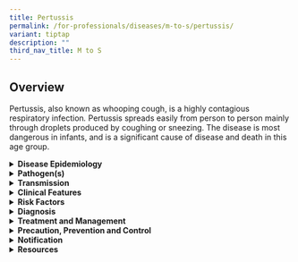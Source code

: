 ```yaml
---
title: Pertussis
permalink: /for-professionals/diseases/m-to-s/pertussis/
variant: tiptap
description: ""
third_nav_title: M to S
---
```

<h2>Overview</h2>
<p>Pertussis, also known as whooping cough, is a highly contagious respiratory
infection<em>.</em> Pertussis spreads easily from person to person mainly
through droplets produced by coughing or sneezing. The disease is most
dangerous in infants, and is a significant cause of disease and death in
this age group.</p>
<div data-type="detailGroup" class="isomer-accordion isomer-accordion-white">
<details class="isomer-details">
<summary><strong>Disease Epidemiology</strong>
</summary>
<div data-type="detailsContent" class="isomer-details-content">
<p>Pertussis occurs worldwide with outbreaks occurring every 3-4 years. In
Singapore, pertussis vaccination is part of the National Childhood Immunisation
Programme. Increasing incidence in adolescents and adults (with occasional
community and school outbreaks) is noted and likely due to waning immunity.
Adolescents and adults with unrecognised pertussis are a reservoir of infection
for infants and children. Humans are the only known reservoir.</p>
</div>
</details>
<details class="isomer-details">
<summary><strong>Pathogen(s)</strong>
</summary>
<div data-type="detailsContent" class="isomer-details-content">
<p><em>Bordetella pertussis</em>
</p>
</div>
</details>
<details class="isomer-details">
<summary><strong>Transmission</strong>
</summary>
<div data-type="detailsContent" class="isomer-details-content">
<p>Transmission occurs via respiratory droplets or direct contact with nasal
or throat secretions of an infected person.</p>
<p><strong>Incubation period:</strong> Typically 9 to 10 days, range of 6
to 20 days</p>
<p><strong>Infectious period:</strong> Infectious for about 3 weeks, from
the catarrhal stage (about 1 week) through the paroxysmal cough stage (about
2 weeks) in an untreated patient. If antibiotics are initiated, the period
of infectiousness is usually ≤5 days after onset of treatment.</p>
</div>
</details>
<details class="isomer-details">
<summary><strong>Clinical Features</strong>
</summary>
<div data-type="detailsContent" class="isomer-details-content">
<p>The disease can occur in both children and adults.</p>
<p>In unvaccinated children, the classic presentation has 3 stages:</p>
<ol data-tight="true" class="tight">
<li>
<p><strong>Catarrhal stage</strong> (1-2 weeks): similar to an upper respiratory
tract infection with coryza and mild cough symptoms. Fever is often absent.</p>
</li>
<li>
<p><strong>Paroxysmal stage</strong> (2-6 weeks): increased cough with spells
of repetitive usually dry cough, followed by sudden inspiratory effort
(whoop) and post-tussive emesis.</p>
</li>
<li>
<p><strong>Convalescent stage</strong> (&gt;2 weeks): decreasing frequency
and severity of coughing episodes. Average duration of cough approximately
50 days.</p>
</li>
</ol>
<p>Infants younger than 6 months may have cough without a typical whoop and
may have apnoea/respiratory distress. Adolescents and adults can have a
prominent hacking cough that lacks the characteristic whoop. Prior immunisation
can lead to atypical presentations.</p>
</div>
</details>
<details class="isomer-details">
<summary><strong>Risk Factors</strong>
</summary>
<div data-type="detailsContent" class="isomer-details-content">
<p>All persons who have not been immunized are susceptible, and pertussis
can be severe in immune-naïve individuals of any age.</p>
<p>Infants aged &lt;12 months and immunocompromised persons are at highest
risk of severe disease. Pregnant women in their third trimester may be
a source of pertussis to their neonates.</p>
</div>
</details>
<details class="isomer-details">
<summary><strong>Diagnosis</strong>
</summary>
<div data-type="detailsContent" class="isomer-details-content">
<p>Pertussis is diagnosed when a laboratory test detects <em>Bordetella pertussis</em> in
respiratory samples via PCR.</p>
</div>
</details>
<details class="isomer-details">
<summary><strong>Treatment and Management</strong>
</summary>
<div data-type="detailsContent" class="isomer-details-content">
<p>Antibiotic treatment is unlikely to shorten the duration of illness if
started more than one week after symptom onset, but it is beneficial in
shortening the infectious period and decreasing transmission. Macrolides
are the recommended first line of therapy.</p>
<p>Recommended antibiotic regimen for adults and adolescents:</p>
<ul data-tight="true" class="tight">
<li>
<p>Azithromycin: 500mg oral single dose, then 250mg daily for 4 days; or</p>
</li>
<li>
<p>Clarithromycin: 500mg BD for 7 days; or</p>
</li>
<li>
<p>Erythromycin: 2g per day in 4 divided doses for 7-14 days.</p>
</li>
<li>
<p>Alternative to macrolides: Trimethoprim-sulfamethoxazole (Bactrim) 1 double
strength tab BD for 14 days.</p>
</li>
</ul>
<p>Recommended antibiotic regimen for children:</p>
<ul data-tight="true" class="tight">
<li>
<p>&gt;1 month old: PO clarithromycin 15mg/kg/day BD for 7 days; or azithromycin
10mg/kg/dose (maximum 500mg/dose) on first day, then 5mg/kg/dose (maximum
250mg/dose) for 4 days.</p>
</li>
<li>
<p>≤1 month old: PO azithromycin 10mg/kg/day daily for 5 days.</p>
</li>
<li>
<p>Alternative to macrolides (if ≥2 month): PO Bactrim 8mg/kg/day (TMP component)
BD for 14 days.</p>
</li>
</ul>
<p>Infection in infants under age 6 months may require hospitalisation due
to complication of hypoxaemia, apnoea or poor feeding.</p>
</div>
</details>
<details class="isomer-details">
<summary><strong>Precaution, Prevention and Control</strong>
</summary>
<div data-type="detailsContent" class="isomer-details-content">
<p>Patients should be isolated. Suspect and confirmed cases should be removed
from the presence of young children and non-immunised infants until patients
have received at least 5 days of antibiotics. In the healthcare setting,
standard and droplet precaution should be applied until 5 days after initiation
of effective antibiotic therapy.</p>
<p>Exposed household contacts younger than 7 years of age who are unvaccinated
or incompletely immunised may need to be quarantined till 21 days after
exposure, or till 5 days after index case and contact have received appropriate
antibiotics.</p>
<p>Vaccination is the most effective preventive measure (see Public Health
Resources section). Pertussis vaccination is part of the National Childhood
Immunisation Schedule (DTaP at 2 months, 4 months, 6 months and 18 months,
and Tdap booster at 10-11 years). All adolescents and adults, especially
healthcare workers, without documentation of having received a primary
series of at least 3 doses of tetanus and diphtheria toxoids should receive
a series of 3 doses of tetanus- and diphtheria containing vaccine, of which
1 dose, preferably the first, should be Tdap.</p>
<p>All pregnant women are recommended to receive Tdap between 16 and 32 weeks
of each pregnancy to maximise the maternal antibody response and transfer
of passive immunity to their infants, regardless of the interval since
the previous Td or Tdap vaccination. Tdap vaccination is recommended in
all pregnant women for the protection of infants against pertussis through
passive antibody transfer from mother to infant, who are at the highest
risk of pertussis-related complications.</p>
<p>Post-exposure chemoprophylaxis is recommended for household contacts (regardless
of immunisation status) and contacts who are personally at high risk of
developing severe disease (e.g. children &lt;1 year) or are in close contact
with those at high risk of severe disease (e.g. pregnant women in their
third trimester who may be a source of pertussis to their neonates) within
3 weeks of exposure. Same drug regime as for treatment of cases can be
used for antibiotic prophylaxis.</p>
<p>There is limited evidence for post-exposure vaccination, however contacts
are advised to keep up-to-date with their vaccinations to protect against
future exposure.</p>
</div>
</details>
<details class="isomer-details">
<summary><strong>Notification</strong>
</summary>
<div data-type="detailsContent" class="isomer-details-content">
<p>Pertussis is a notifiable disease under the Infectious Diseases Act.</p>
<ul data-tight="true" class="tight">
<li>
<p>Who should notify:</p>
<ul data-tight="true" class="tight">
<li>
<p>Laboratories</p>
</li>
</ul>
</li>
<li>
<p>When to notify:</p>
<ul data-tight="true" class="tight">
<li>
<p>Laboratories – upon laboratory confirmation</p>
</li>
</ul>
</li>
<li>
<p>How to notify:</p>
<ul data-tight="true" class="tight">
<li>
<p>Submit MD131 Notification of Infectious Diseases Form via CDLENS (<a rel="noopener noreferrer nofollow" target="_blank">http://www.cdlens.moh.gov.sg</a>)
or fax (6221-5528/38/67)</p>
</li>
</ul>
</li>
<li>
<p>Timeline on notification:</p>
<ul data-tight="true" class="tight">
<li>
<p>As soon as possible. No later than 72 hours</p>
</li>
</ul>
</li>
</ul>
</div>
</details>
<details class="isomer-details">
<summary><strong>Resources</strong>
</summary>
<div data-type="detailsContent" class="isomer-details-content">
<p>Please refer to the <u>MOH Weekly Infectious Diseases Bulletin </u>for
the numbers of confirmed pertussis cases in Singapore.</p>
<p>For more information on pertussis, please refer to the <a href="https://www.who.int/health-topics/pertussis" rel="noopener noreferrer nofollow" target="_blank">WHO</a> and
<a href="https://www.cdc.gov/pertussis/index.html" rel="noopener noreferrer nofollow" target="_blank">CDC</a>website&nbsp;</p>
<p>For more information on the vaccination for pertussis (DTaP, Tdap), please
refer to the <a href="https://www.healthhub.sg/a-z/medications/diphtheria-tetanus-and-pertussis-dtap-tdap-vaccine" rel="noopener noreferrer nofollow" target="_blank">HealthHub</a> website.</p>
<p>For general travel advisory, please refer to <a href="https://www.moh.gov.sg/diseases-updates/health-advisory-for-travellers" rel="noopener noreferrer nofollow" target="_blank">Health Advisory for Travellers</a>.</p>
</div>
</details>
</div>
<p></p>